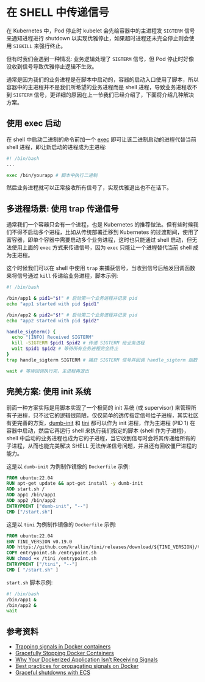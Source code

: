 # 在 SHELL 中传递信号

在 Kubernetes 中，Pod 停止时 kubelet 会先给容器中的主进程发 `SIGTERM` 信号来通知进程进行 shutdown 以实现优雅停止，如果超时进程还未完全停止则会使用 `SIGKILL` 来强行终止。

但有时我们会遇到一种情况: 业务逻辑处理了 `SIGTERM` 信号，但 Pod 停止时好像没收到信号导致优雅停止逻辑不生效。

通常是因为我们的业务进程是在脚本中启动的，容器的启动入口使用了脚本，所以容器中的主进程并不是我们所希望的业务进程而是 shell 进程，导致业务进程收不到 `SIGTERM` 信号，更详细的原因在上一节我们已经介绍了，下面将介绍几种解决方案。

## 使用 exec 启动

在 shell 中启动二进制的命令前加一个 [exec](https://stackoverflow.com/questions/18351198/what-are-the-uses-of-the-exec-command-in-shell-scripts) 即可让该二进制启动的进程代替当前 shell 进程，即让新启动的进程成为主进程:

```bash
#! /bin/bash
...

exec /bin/yourapp # 脚本中执行二进制
```

然后业务进程就可以正常接收所有信号了，实现优雅退出也不在话下。

## 多进程场景: 使用 trap 传递信号

通常我们一个容器只会有一个进程，也是 Kubernetes 的推荐做法。但有些时候我们不得不启动多个进程，比如从传统部署迁移到 Kubernetes 的过渡期间，使用了富容器，即单个容器中需要启动多个业务进程，这时也只能通过 shell 启动，但无法使用上面的 `exec` 方式来传递信号，因为 `exec` 只能让一个进程替代当前 shell 成为主进程。

这个时候我们可以在 shell 中使用 `trap` 来捕获信号，当收到信号后触发回调函数来将信号通过 `kill` 传递给业务进程，脚本示例:

```bash
#! /bin/bash

/bin/app1 & pid1="$!" # 启动第一个业务进程并记录 pid
echo "app1 started with pid $pid1"

/bin/app2 & pid2="$!" # 启动第二个业务进程并记录 pid
echo "app2 started with pid $pid2"

handle_sigterm() {
  echo "[INFO] Received SIGTERM"
  kill -SIGTERM $pid1 $pid2 # 传递 SIGTERM 给业务进程
  wait $pid1 $pid2 # 等待所有业务进程完全终止
}
trap handle_sigterm SIGTERM # 捕获 SIGTERM 信号并回调 handle_sigterm 函数

wait # 等待回调执行完，主进程再退出
```

## 完美方案: 使用 init 系统

前面一种方案实际是用脚本实现了一个极简的 init 系统 (或 supervisor) 来管理所有子进程，只不过它的逻辑很简陋，仅仅简单的透传指定信号给子进程，其实社区有更完善的方案，[dumb-init](https://github.com/Yelp/dumb-init) 和 [tini](https://github.com/krallin/tini) 都可以作为 init 进程，作为主进程 (PID 1) 在容器中启动，然后它再运行 shell 来执行我们指定的脚本 (shell 作为子进程)，shell 中启动的业务进程也成为它的子进程，当它收到信号时会将其传递给所有的子进程，从而也能完美解决 SHELL 无法传递信号问题，并且还有回收僵尸进程的能力。

这是以 `dumb-init` 为例制作镜像的 `Dockerfile` 示例:

```dockerfile
FROM ubuntu:22.04
RUN apt-get update && apt-get install -y dumb-init
ADD start.sh /
ADD app1 /bin/app1
ADD app2 /bin/app2
ENTRYPOINT ["dumb-init", "--"]
CMD ["/start.sh"]
```

这是以 `tini` 为例制作镜像的 `Dockerfile` 示例:

```dockerfile
FROM ubuntu:22.04
ENV TINI_VERSION v0.19.0
ADD https://github.com/krallin/tini/releases/download/${TINI_VERSION}/tini /tini
COPY entrypoint.sh /entrypoint.sh
RUN chmod +x /tini /entrypoint.sh
ENTRYPOINT ["/tini", "--"]
CMD [ "/start.sh" ]
```

`start.sh` 脚本示例:

```bash
#! /bin/bash
/bin/app1 &
/bin/app2 &
wait
```

## 参考资料

* [Trapping signals in Docker containers](https://medium.com/@gchudnov/trapping-signals-in-docker-containers-7a57fdda7d86)
* [Gracefully Stopping Docker Containers](https://www.ctl.io/developers/blog/post/gracefully-stopping-docker-containers/)
* [Why Your Dockerized Application Isn’t Receiving Signals](https://hynek.me/articles/docker-signals/)
* [Best practices for propagating signals on Docker](https://www.kaggle.com/residentmario/best-practices-for-propagating-signals-on-docker)
* [Graceful shutdowns with ECS](https://aws.amazon.com/cn/blogs/containers/graceful-shutdowns-with-ecs/)